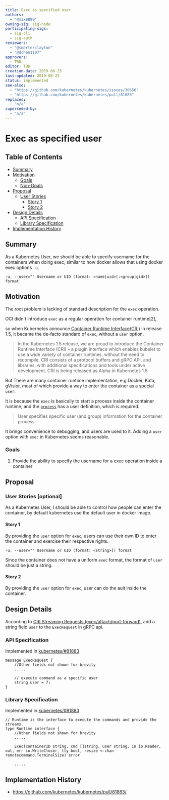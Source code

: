 ```yaml
---
title: Exec as specified user
authors:
  - "@max8899"
owning-sig: sig-node
participating-sigs:
  - sig-cli
  - sig-auth
reviewers:
  - "@smarterclayton"
  - "@dchen1107"
approvers:
  - TBD
editor: TBD
creation-date: 2019-08-25
last-updated: 2019-08-25
status: implemented
see-also:
  - "https://github.com/kubernetes/kubernetes/issues/30656"
  - "https://github.com/kubernetes/kubernetes/pull/81883"
replaces:
  - "n/a"
superseded-by:
  - "n/a"
---
```


# Exec as specified user

## Table of Contents

<!-- toc -->
- [Summary](#summary)
- [Motivation](#motivation)
  - [Goals](#goals)
  - [Non-Goals](#non-goals)
- [Proposal](#proposal)
  - [User Stories](#user-stories)
    - [Story 1](#story-1)
    - [Story 2](#story-2)
- [Design Details](#design-details)
  - [API Specification](#api-specification)
  - [Library Specification](#library-specification)
- [Implementation History](#implementation-history)
<!-- /toc -->

## Summary

As a Kubernetes User, we should be able to specify username for the containers when doing exec, similar to how docker allows that using docker exec options `-u`, 
```
-u, --user="" Username or UID (format: <name|uid>[:<group|gid>]) format
```

## Motivation

The root problem is lacking of standard description for the `exec` operation.

OCI didn't introduce `exec` as a regular operation for container runtime[2],

so when Kubernetes announce [Container Runtime Interface(CRI)](https://kubernetes.io/blog/2016/12/container-runtime-interface-cri-in-kubernetes/) in release 1.5, it became the de-facto standard of `exec`, without a `user` option.


>  In the Kubernetes 1.5 release, we are proud to introduce the Container Runtime Interface (CRI) – a plugin interface which enables kubelet to use a wide variety of container runtimes, without the need to recompile. CRI consists of a protocol buffers and gRPC API, and libraries, with additional specifications and tools under active development. CRI is being released as Alpha in Kubernetes 1.5.

But There are many container runtime implementation, e.g Docker, Kata, gVisior, most of which provide a way to enter the container as a special `user`.

It is because the `exec` is basically to start a process inside the container runtime, and the [`process`](https://github.com/opencontainers/runtime-spec/blob/master/specs-go/config.go#L39) has a user definition, which is required.

> User specifies specific user (and group) information for the container process

It brings convenience to debugging, and users are used to it. Adding a `user` option with `exec`  in Kubernetes seems reasonable.

### Goals

1. Provide the ability to specify the username for a exec operation inside a container

## Proposal

### User Stories [optional]

As a Kubernetes User, I should be able to control how people can enter the container, by default kubernetes use the default user in docker image.

#### Story 1
By providing the `user` option for `exec`, users can use their own ID to enter the container and exercise their respective rights.

```
-u, --user="" Username or UID (format: <string>]) format
```

Since the container does not have a uniform `exec` format, the format of `user` should be just a string.

#### Story 2
By providing the `user` option for `exec`, user can do the auit inside the container.

## Design Details

According to [CRI Streaming Requests (exec/attach/port-forward)](https://docs.google.com/document/d/1OE_QoInPlVCK9rMAx9aybRmgFiVjHpJCHI9LrfdNM_s/), add a string field `user` to the `ExecRequest` in gRPC api.

### API Specification

Implemented in [kubernetes/#81883](https://github.com/kubernetes/kubernetes/pull/81883/files#diff-f7cf2ebf4fbb4f02ecc92a8fa1a2f7fcR974)

```
message ExecRequest {
    //Other fields not shown for brevity
    ..... 

    // execute command as a specific user
    string user = 7;
}
```

### Library Specification

Implemented in [kubernetes/#81883](https://github.com/kubernetes/kubernetes/pull/81883/files#diff-399a1489053b508436d8c0845b122e4eR64)

```
// Runtime is the interface to execute the commands and provide the streams.
type Runtime interface {
    //Other fields not shown for brevity
    ..... 

	Exec(containerID string, cmd []string, user string, in io.Reader, out, err io.WriteCloser, tty bool, resize <-chan remotecommand.TerminalSize) error

    .....
```

## Implementation History

- https://github.com/kubernetes/kubernetes/pull/81883/
